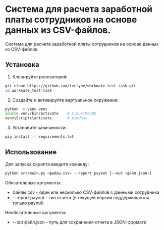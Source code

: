 # Система для расчета заработной платы сотрудников на основе данных из CSV-файлов.

Система для расчета заработной платы сотрудников на основе данных из CSV-файлов.

## Установка

1. Клонируйте репозиторий:
```bash
git clone https://github.com/terlyne/workmate_test-task.git
cd workmate_test-task
```

2. Создайте и активируйте виртуальное окружение:
```bash
python -m venv venv
source venv/bin/activate    # Linux/MacOS
venv\Scripts\activate       # Windows
```

3. Установите зависимости:
```bash
pip install -r requirements.txt
```

## Использование

Для запуска скрипта введите команду:

```bash
python src/main.py <файлы.csv> --report payout [--out <файл.json>]
```

Обязательные аргументы: 
- файлы.csv - один или несколько CSV-файлов с данными сотрудника
- --report payout - тип отчета (в текущей версии поддерживается только payout)

Необязательные аргументы:
- --out файл.json - путь для сохранения отчета в JSON-формате

